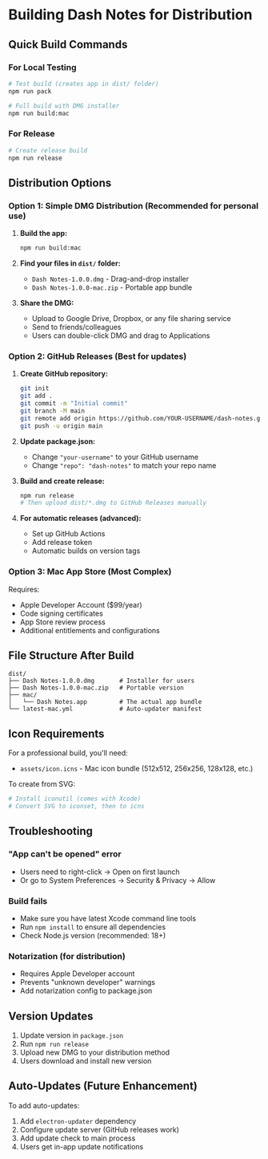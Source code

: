 # Building Dash Notes for Distribution

## Quick Build Commands

### For Local Testing
```bash
# Test build (creates app in dist/ folder)
npm run pack

# Full build with DMG installer
npm run build:mac
```

### For Release
```bash
# Create release build
npm run release
```

## Distribution Options

### Option 1: Simple DMG Distribution (Recommended for personal use)

1. **Build the app:**
   ```bash
   npm run build:mac
   ```

2. **Find your files in `dist/` folder:**
   - `Dash Notes-1.0.0.dmg` - Drag-and-drop installer
   - `Dash Notes-1.0.0-mac.zip` - Portable app bundle

3. **Share the DMG:**
   - Upload to Google Drive, Dropbox, or any file sharing service
   - Send to friends/colleagues
   - Users can double-click DMG and drag to Applications

### Option 2: GitHub Releases (Best for updates)

1. **Create GitHub repository:**
   ```bash
   git init
   git add .
   git commit -m "Initial commit"
   git branch -M main
   git remote add origin https://github.com/YOUR-USERNAME/dash-notes.git
   git push -u origin main
   ```

2. **Update package.json:**
   - Change `"your-username"` to your GitHub username
   - Change `"repo": "dash-notes"` to match your repo name

3. **Build and create release:**
   ```bash
   npm run release
   # Then upload dist/*.dmg to GitHub Releases manually
   ```

4. **For automatic releases (advanced):**
   - Set up GitHub Actions
   - Add release token
   - Automatic builds on version tags

### Option 3: Mac App Store (Most Complex)

Requires:
- Apple Developer Account ($99/year)
- Code signing certificates
- App Store review process
- Additional entitlements and configurations

## File Structure After Build

```
dist/
├── Dash Notes-1.0.0.dmg       # Installer for users
├── Dash Notes-1.0.0-mac.zip   # Portable version
├── mac/
│   └── Dash Notes.app         # The actual app bundle
└── latest-mac.yml             # Auto-updater manifest
```

## Icon Requirements

For a professional build, you'll need:
- `assets/icon.icns` - Mac icon bundle (512x512, 256x256, 128x128, etc.)

To create from SVG:
```bash
# Install iconutil (comes with Xcode)
# Convert SVG to iconset, then to icns
```

## Troubleshooting

### "App can't be opened" error
- Users need to right-click → Open on first launch
- Or go to System Preferences → Security & Privacy → Allow

### Build fails
- Make sure you have latest Xcode command line tools
- Run `npm install` to ensure all dependencies
- Check Node.js version (recommended: 18+)

### Notarization (for distribution)
- Requires Apple Developer account
- Prevents "unknown developer" warnings
- Add notarization config to package.json

## Version Updates

1. Update version in `package.json`
2. Run `npm run release`
3. Upload new DMG to your distribution method
4. Users download and install new version

## Auto-Updates (Future Enhancement)

To add auto-updates:
1. Add `electron-updater` dependency
2. Configure update server (GitHub releases work)
3. Add update check to main process
4. Users get in-app update notifications